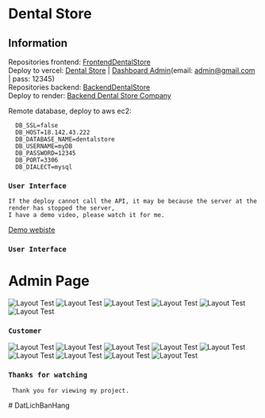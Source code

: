 # Dental Store
## Information
  Repositories frontend: <a href="https://github.com/minnku17/FrontendDentalStore" target="_blank">FrontendDentalStore</a> </br>
  Deploy to vercel: <a href="https://frontend-dental-store.vercel.app/" target="_blank">Dental Store</a><span> | </span><a href="https://frontend-dental-store.vercel.app/login-admin" target="_blank">Dashboard Admin</a><span>(email: admin@gmail.com | pass: 12345)</span></br>
  Repositories backend: <a href="https://github.com/minnku17/BackendDentalStore" target="_blank">BackendDentalStore</a> </br>
  Deploy to render: <a href="https://dental-store-be.onrender.com" target="_blank">Backend Dental Store Company</a></br>
  
  Remote database, deploy to aws ec2:
  ```
    DB_SSL=false
    DB_HOST=18.142.43.222
    DB_DATABASE_NAME=dentalstore
    DB_USERNAME=myDB
    DB_PASSWORD=12345
    DB_PORT=3306
    DB_DIALECT=mysql
  ```
### `User Interface`
  ```
  If the deploy cannot call the API, it may be because the server at the render has stopped the server, 
  I have a demo video, please watch it for me.
  ```
  <a href="https://drive.google.com/file/d/1kywr2jppIMh5RxDx6XQCQZHbiOuDAMMJ/view?usp=sharing" target="_blank">Demo webiste</a>
### `User Interface`
# Admin Page
 <img src="images/admin1.png" alt="Layout Test" />
 <img src="images/admin2.png" alt="Layout Test" />
 <img src="images/banner.png" alt="Layout Test" />
 <img src="images/admin3.png" alt="Layout Test" />
 <img src="images/admin4.png" alt="Layout Test" />
 <img src="images/admin5.png" alt="Layout Test" />
 
### `Customer`

 <img src="images/customer1.png" alt="Layout Test" />
 <img src="images/customer2.png" alt="Layout Test" />
 <img src="images/customer3.png" alt="Layout Test" />
 <img src="images/filter.png" alt="Layout Test" />
 <img src="images/product.png" alt="Layout Test" />
 <img src="images/product2.png" alt="Layout Test" />
 <img src="images/product3.png" alt="Layout Test" />
 <img src="images/checkout.png" alt="Layout Test" />
 <img src="images/history.png" alt="Layout Test" />

 
 ### `Thanks for watching`
 ```
  Thank you for viewing my project.
 ```


#   D a t L i c h B a n H a n g  
 